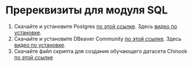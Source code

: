 # Пререквизиты для модуля SQL  
1. Скачайте и установите Postgres [по этой ссылке](https://www.enterprisedb.com/downloads/postgres-postgresql-downloads). Здесь [видео по установке](https://drive.google.com/file/d/1p60CWvDA0OcqG2JHDBiEm2QVSBNR3rIR/view?usp=sharing).     
2. Скачайте и установите DBeaver Community [по этой ссылке](https://dbeaver.io/download/). Здесь [видео по установке](https://drive.google.com/file/d/1pHs641dy1z5_ixSXIhCHTrYQ3DkHHX0t/view?usp=sharing).    
3. Скачайте файл скрипта для создания обучающего датасета Chinook [по этой ссылке](https://drive.google.com/file/d/1o9WSNO2SRj-JX5hr5Y57AWrwi6aEpQ53/view?usp=sharing)
